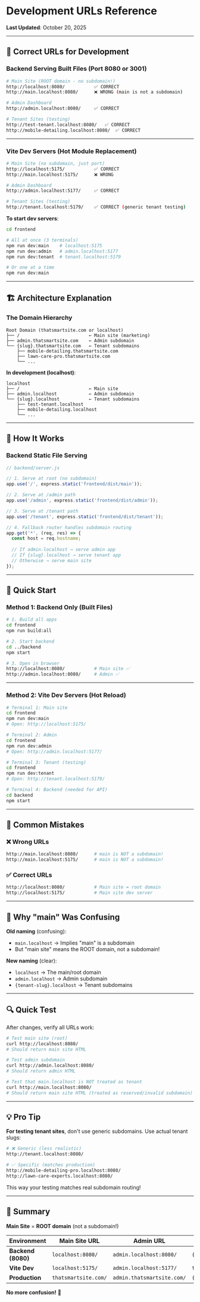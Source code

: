 # Development URLs Reference

**Last Updated**: October 20, 2025

---

## 🎯 Correct URLs for Development

### Backend Serving Built Files (Port 8080 or 3001)

```bash
# Main Site (ROOT domain - no subdomain!)
http://localhost:8080/           ✅ CORRECT
http://main.localhost:8080/      ❌ WRONG (main is not a subdomain)

# Admin Dashboard
http://admin.localhost:8080/     ✅ CORRECT

# Tenant Sites (testing)
http://test-tenant.localhost:8080/   ✅ CORRECT
http://mobile-detailing.localhost:8080/  ✅ CORRECT
```

---

### Vite Dev Servers (Hot Module Replacement)

```bash
# Main Site (no subdomain, just port)
http://localhost:5175/           ✅ CORRECT
http://main.localhost:5175/      ❌ WRONG

# Admin Dashboard
http://admin.localhost:5177/     ✅ CORRECT

# Tenant Sites (testing)
http://tenant.localhost:5179/    ✅ CORRECT (generic tenant testing)
```

**To start dev servers**:
```bash
cd frontend

# All at once (3 terminals)
npm run dev:main    # localhost:5175
npm run dev:admin   # admin.localhost:5177
npm run dev:tenant  # tenant.localhost:5179

# Or one at a time
npm run dev:main
```

---

## 🏗️ Architecture Explanation

### The Domain Hierarchy

```
Root Domain (thatsmartsite.com or localhost)
├── /                          ← Main site (marketing)
├── admin.thatsmartsite.com    ← Admin subdomain
└── {slug}.thatsmartsite.com   ← Tenant subdomains
    ├── mobile-detailing.thatsmartsite.com
    ├── lawn-care-pro.thatsmartsite.com
    └── ...
```

**In development (localhost)**:
```
localhost
├── /                          ← Main site
├── admin.localhost            ← Admin subdomain
└── {slug}.localhost           ← Tenant subdomains
    ├── test-tenant.localhost
    ├── mobile-detailing.localhost
    └── ...
```

---

## 🔧 How It Works

### Backend Static File Serving

```javascript
// backend/server.js

// 1. Serve at root (no subdomain)
app.use('/', express.static('frontend/dist/main'));

// 2. Serve at /admin path
app.use('/admin', express.static('frontend/dist/admin'));

// 3. Serve at /tenant path
app.use('/tenant', express.static('frontend/dist/tenant'));

// 4. Fallback router handles subdomain routing
app.get('*', (req, res) => {
  const host = req.hostname;
  
  // If admin.localhost → serve admin app
  // If {slug}.localhost → serve tenant app
  // Otherwise → serve main site
});
```

---

## 🚀 Quick Start

### Method 1: Backend Only (Built Files)

```bash
# 1. Build all apps
cd frontend
npm run build:all

# 2. Start backend
cd ../backend
npm start

# 3. Open in browser
http://localhost:8080/           # Main site ✅
http://admin.localhost:8080/     # Admin ✅
```

---

### Method 2: Vite Dev Servers (Hot Reload)

```bash
# Terminal 1: Main site
cd frontend
npm run dev:main
# Open: http://localhost:5175/

# Terminal 2: Admin
cd frontend
npm run dev:admin
# Open: http://admin.localhost:5177/

# Terminal 3: Tenant (testing)
cd frontend
npm run dev:tenant
# Open: http://tenant.localhost:5179/

# Terminal 4: Backend (needed for API)
cd backend
npm start
```

---

## 🎯 Common Mistakes

### ❌ Wrong URLs

```bash
http://main.localhost:8080/      # main is NOT a subdomain!
http://main.localhost:5175/      # main is NOT a subdomain!
```

### ✅ Correct URLs

```bash
http://localhost:8080/           # Main site = root domain
http://localhost:5175/           # Main site dev server
```

---

## 📝 Why "main" Was Confusing

**Old naming** (confusing):
- `main.localhost` → Implies "main" is a subdomain
- But "main site" means the ROOT domain, not a subdomain!

**New naming** (clear):
- `localhost` → The main/root domain
- `admin.localhost` → Admin subdomain
- `{tenant-slug}.localhost` → Tenant subdomains

---

## 🔍 Quick Test

After changes, verify all URLs work:

```bash
# Test main site (root)
curl http://localhost:8080/
# Should return main site HTML

# Test admin subdomain
curl http://admin.localhost:8080/
# Should return admin HTML

# Test that main.localhost is NOT treated as tenant
curl http://main.localhost:8080/
# Should return main site HTML (treated as reserved/invalid subdomain)
```

---

## 💡 Pro Tip

**For testing tenant sites**, don't use generic subdomains. Use actual tenant slugs:

```bash
# ❌ Generic (less realistic)
http://tenant.localhost:8080/

# ✅ Specific (matches production)
http://mobile-detailing-pro.localhost:8080/
http://lawn-care-experts.localhost:8080/
```

This way your testing matches real subdomain routing!

---

## 🎯 Summary

**Main Site** = **ROOT domain** (not a subdomain!)

| Environment | Main Site URL | Admin URL | Tenant URL |
|-------------|---------------|-----------|------------|
| **Backend (8080)** | `localhost:8080/` | `admin.localhost:8080/` | `{slug}.localhost:8080/` |
| **Vite Dev** | `localhost:5175/` | `admin.localhost:5177/` | `tenant.localhost:5179/` |
| **Production** | `thatsmartsite.com/` | `admin.thatsmartsite.com/` | `{slug}.thatsmartsite.com/` |

**No more confusion!** 🎉

